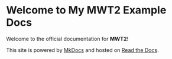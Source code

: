 # Welcome to My MWT2 Example Docs

Welcome to the official documentation for **MWT2**!

This site is powered by [MkDocs](https://www.mkdocs.org/) and hosted on [Read the Docs](https://readthedocs.org/).